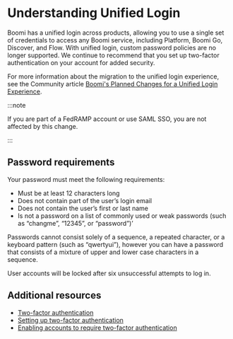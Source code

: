 # Understanding Unified Login

<head>
  <meta name="guidename" content="Platform"/>
  <meta name="context" content="GUID-504dc8cc-c7c2-4887-94cd-9b6b702d58a7"/>
</head>

Boomi has a unified login across products, allowing you to use a single set of credentials to access any Boomi service, including Platform, Boomi Go, Discover, and Flow. With unified login, custom password policies are no longer supported. We continue to recommend that you set up two-factor authentication on your account for added security.

For more information about the migration to the unified login experience, see the Community article [Boomi's Planned Changes for a Unified Login Experience](https://community.boomi.com/s/article/Boomi-s-Planned-Changes-for-a-Unified-Login-Experience#requirements).

:::note

If you are part of a FedRAMP account or use SAML SSO, you are not affected by this change.

:::

## Password requirements

Your password must meet the following requirements:

- Must be at least 12 characters long
- Does not contain part of the user’s login email
- Does not contain the user’s first or last name
- Is not a password on a list of commonly used or weak passwords (such as “changme”, “12345”, or “password”)’

Passwords cannot consist solely of a sequence, a repeated character, or a keyboard pattern (such as “qwertyui”), however you can have a password that consists of a mixture of upper and lower case characters in a sequence.

User accounts will be locked after six unsuccessful attempts to log in.

## Additional resources

- [Two-factor authentication](./c-atm-Two-factor_authentication_b539d687-2384-4d0c-8f17-75e066e9269a.md)
- [Setting up two-factor authentication](./t-atm-Setting_up_two-factor_authentication_a7c41d56-e9a9-4200-96eb-d3308520ab68.md)
- [Enabling accounts to require two-factor authentication](./t-atm-Enabling_accounts_to_require_2F_authentication_aef68efd-f082-45ca-8109-237d53408006.md)
